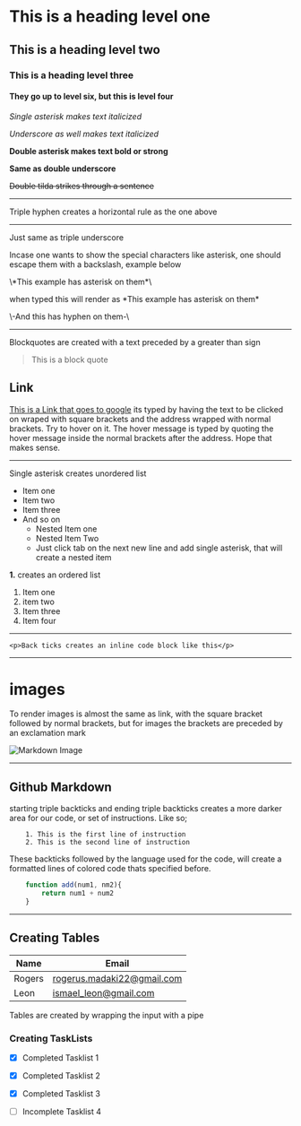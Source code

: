 # This is a heading level one

## This is a heading level two

### This is a heading level three

#### They go up to level six, but this is level four

*Single asterisk makes text italicized*

_Underscore as well makes text italicized_

**Double asterisk makes text bold or strong**

__Same as double underscore__

~~Double tilda strikes through a sentence~~

---
Triple hyphen creates a horizontal rule as the one above

___

Just same as triple underscore

Incase one wants to show the special characters like asterisk, one should escape them with a backslash, example below

\\*This example has asterisk on them\*\

when typed this will render as \*This example has asterisk on them*

\\-And this has hyphen on them\-\

---


Blockquotes are created with a text preceded by a greater than sign
> This is a block quote

<!-------Link---------->


## Link

[This is a Link that goes to google](https://www.google.com "when u hover this shows") its typed by having the text to be clicked on wraped with square brackets and the address wrapped with normal brackets. Try to hover on it. The hover message is typed by quoting the hover message inside the normal brackets after the address. Hope that makes sense.

---

Single asterisk creates unordered list

* Item one
* Item two
* Item three
* And so on
    * Nested Item one
    * Nested Item Two
    * Just click tab on the next new line and add single asterisk, that will create a nested item

**1.** creates an ordered list

1. Item one
1. item two
1. Item three
1. Item four

---
`<p>Back ticks creates an inline code block like this</p>`


---

# images

To render images is almost the same as link, with the square bracket followed by normal brackets, but for images the brackets are preceded by an exclamation mark



![Markdown Image](https://markdown-here.com/img/icon256.png)


---

## Github Markdown

starting triple backticks and ending triple backticks creates a more darker area for our code, or set of instructions. Like so;

```
    1. This is the first line of instruction
    2. This is the second line of instruction 

```

These backticks followed by the language used for the code, will create a formatted lines of colored code thats specified before.

```javascript
    function add(num1, nm2){
        return num1 + num2
    }
```


---

## Creating Tables

| Name      |  Email |
| -----------| --------- |
| Rogers    | rogerus.madaki22@gmail.com |
| Leon          | ismael_leon@gmail.com |

Tables are created by wrapping the input with a pipe


### Creating TaskLists

* [x] Completed Tasklist 1
* [x] Completed Tasklist 2
* [x] Completed Tasklist 3
* [ ] Incomplete Tasklist 4




